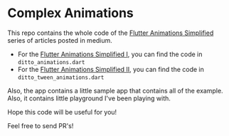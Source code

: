 # Complex Animations

This repo contains the whole code of the [Flutter Animations Simplified](https://gonzcampos.medium.com/flutter-animations-simplified-i-8be692fb1b62) series of articles posted in medium.

- For the [Flutter Animations Simplified I](https://gonzcampos.medium.com/flutter-animations-simplified-i-8be692fb1b62), you can find the code in `ditto_animations.dart`
- For the [Flutter Animations Simplified II](https://gonzcampos.medium.com/flutter-animations-simplified-ii-9469b96045c6), you can find the code in `ditto_tween_animations.dart`

Also, the app contains a little sample app that contains all of the example. Also, it contains little playground I've been playing with.

Hope this code will be useful for you!

Feel free to send PR's!
